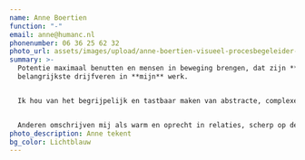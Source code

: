 ```yaml
---
name: Anne Boertien
function: "-"
email: anne@humanc.nl
phonenumber: 06 36 25 62 32
photo_url: assets/images/upload/anne-boertien-visueel-procesbegeleider-zakelijk-tekenen-visueel-verslag-psycholoog.960x0.jpg
summary: >-
  Potentie maximaal benutten en mensen in beweging brengen, dat zijn **mijn**
  belangrijkste drijfveren in **mijn** werk.


  Ik hou van het begrijpelijk en tastbaar maken van abstracte, complexe zaken. Visueel, door middel van zakelijk tekenen. Met een goed gesprek en focus op de volledige mens. En oplossingsgericht, vanuit het doel.


  Anderen omschrijven mij als warm en oprecht in relaties, scherp op de inhoud, en praktisch en creatief in de uitvoering.
photo_description: Anne tekent
bg_color: Lichtblauw
---
```

